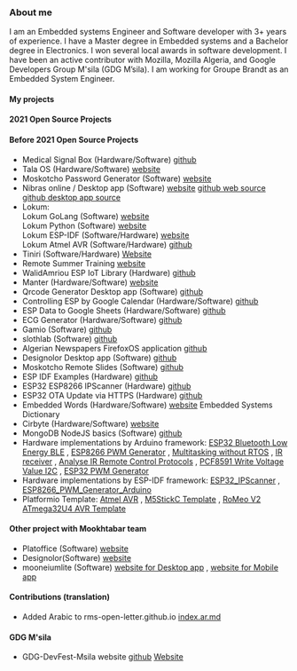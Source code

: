 ### About me

I am an Embedded systems Engineer and Software developer with 3+ years of experience. I have a Master degree in Embedded systems and a Bachelor degree in Electronics. I won several local awards in software development. I have been an active contributor with Mozilla, Mozilla Algeria, and Google Developers Group M'sila (GDG M’sila).  I am working for Groupe Brandt as an Embedded System Engineer. 

#### My projects
#### 2021 Open Source Projects

#### Before 2021 Open Source Projects
- Medical Signal Box (Hardware/Software) [github](https://github.com/walidamriou/MedicalSignalsBox "github")  
- Tala OS (Hardware/Software)   [website](https://talaos.walidamriou.com/ "website") 
- Moskotcho Password Generator (Software) [website](https://moskotchopg.walidamriou.com "website")  
- Nibras online / Desktop app  (Software) [website](https://nibras.walidamriou.com "website") [github web source](https://github.com/walidamriou/Nibras "github repository of website") [github desktop app source](https://github.com/walidamriou/Nibras_Desktop "github repository of website")  
- Lokum:  
 Lokum GoLang  (Software) [website](https://lokumgolang.walidamriou.com "website")     
 Lokum Python (Software) [website](https://lokumpython.walidamriou.com "website")     
 Lokum ESP-IDF (Software/Hardware) [website](https://LokumESPIDF.walidamriou.com "website")   
 Lokum Atmel AVR (Software/Hardware) [github](https://github.com/walidamriou/LokumAtmelAVR "github")   
- Tiniri (Software/Hardware) [Website](https://tiniri.walidamriou.com "Website")  
- Remote Summer Training [website](https://summertraining.walidamriou.com "website") 
- WalidAmriou ESP IoT Library (Hardware) [github](https://github.com/walidamriou/WalidAmriou_ESP_IoT "github")
- Manter  (Hardware/Software) [website](https://manter.walidamriou.com "website")   
- Qrcode Generator Desktop app   (Software) [github](https://github.com/walidamriou/Qrcode-Generator-Desktop-Java "github")   
- Controlling ESP by Google Calendar (Hardware/Software) [github](https://github.com/walidamriou/Controlling_ESP_by_Google_Calendar "github")   
- ESP Data to Google Sheets (Hardware/Software) [github](hhttps://github.com/walidamriou/ESP_Data_to_Google_Sheets "github")   
- ECG Generator (Hardware/Software) [github](https://github.com/walidamriou/ECGGenerator "github")   
- Gamio  (Software) [github](https://github.com/walidamriou/Gamio "github")   
- slothlab  (Software) [github]( https://github.com/walidamriou/slothlab "github")   
- Algerian Newspapers FirefoxOS application [github]( https://github.com/walidamriou/Algerian-Newspapers-FirefoxOS-application "github") 
- Designolor Desktop app  (Software) [github](https://github.com/walidamriou/Designolor_Desktop "github")   
- Moskotcho Remote Slides (Software) [github](https://github.com/walidamriou/Moskotcho_Remote_Slides "github")   
- ESP IDF Examples (Hardware) [github](https://github.com/walidamriou/ESP_IDF_Examples "github")   
- ESP32 ESP8266 IPScanner (Hardware) [github](https://github.com/walidamriou/ESP32_ESP8266_IPScanner "github")   
- ESP32 OTA Update via HTTPS (Hardware) [github](https://github.com/walidamriou/ESP32_OTA_Update_via_HTTPS "github")  
- Embedded Words  (Hardware/Software) [website](https://EmbeddedWords.walidamriou.com "website") Embedded Systems Dictionary 
- Cirbyte (Hardware/Software)   [website](https://Cirbyte.walidamriou.com "website") 
- MongoDB NodeJS basics (Software) [github](https://github.com/walidamriou/walidamriou_MongoDB_NodeJS_basics "github")
- َHardware implementations by Arduino framework:    [ESP32 Bluetooth Low Energy BLE](https://github.com/walidamriou/ESP32_Bluetooth_Low_Energy_BLE_Arduino "Github") , [ESP8266 PWM Generator](https://github.com/walidamriou/ESP8266_PWM_Generator_Arduino "Github") , [Multitasking without RTOS](https://github.com/walidamriou/Arduino_Multitasking_without_RTOS "Github") , [IR receiver](https://github.com/walidamriou/Arduino_IR_receiver "Github")  , [Analyse IR Remote Control Protocols](https://github.com/walidamriou/ESP32_Analyse_IR_Remote_Control_Protocols "Github") , [PCF8591 Write Voltage Value I2C](https://github.com/walidamriou/Arduino_PCF8591_Write_Analog_Value_I2C "Github") , [ESP32 PWM Generator](https://github.com/walidamriou/ESP32_PWM_Generator_Arduino "Github")
- َHardware implementations by ESP-IDF framework:    [ESP32_IPScanner](https://github.com/walidamriou/ESP32_IPScanner "Github") , [ESP8266_PWM_Generator_Arduino](https://github.com/walidamriou/ESP8266_PWM_Generator_Arduino "Github")  
- Platformio Template:  [Atmel AVR](https://github.com/walidamriou/Atmel_AVR_Platformio_Project_Template "Github") , [M5StickC Template](https://github.com/walidamriou/M5StickC_Platformio_Template "Github") , [RoMeo V2 ATmega32U4 AVR Template
](https://github.com/walidamriou/RoMeo_V2_ATmega32U4_AVR_Platformio_Project_Template "Github") 

#### Other project with Mookhtabar team
- Platoffice (Software)   [website](https://www.mookhtabar.com/2018/10/platoffice.html "website")
- Designolor(Software)   [website](https://www.mookhtabar.com/2018/10/designolor.html "website")
- mooneiumlite (Software) [website for Desktop app](https://www.mookhtabar.com/2018/09/mooneiumlite.html "website") , [website for Mobile app](https://www.mookhtabar.com/2019/09/mooneiumlite-pre-alpha-10-for-android.html "website")

#### Contributions (translation)
- Added Arabic to rms-open-letter.github.io [index.ar.md](https://github.com/rms-open-letter/rms-open-letter.github.io "index.ar.md") 

#### GDG M'sila
- GDG-DevFest-Msila website [github](https://github.com/walidamriou/GDG-DevFest-Msila "github") [Website](https://www.walidamriou.com/GDG-DevFest-Msila/ "Website")

   
